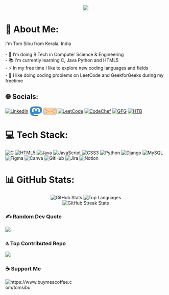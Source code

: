 <div align="center">
  <img src="https://visitor-badge.laobi.icu/badge?page_id=TomSibu.TomSibu&"  />
</div>

# 💫 About Me:
I'm Tom Sibu from Kerala, India<br><br>- 🔭 I’m doing B.Tech in Computer Science & Engineering<br>- 📚 I'm currently learning C, Java Python and HTML5<br>- ⚡ In my free time I like to explore new coding languages and fields<br>- 🚩 I like doing coding problems on LeetCode and GeekforGeeks during my freetime


## 🌐 Socials:
<p align="left">
<a href="https://linkedin.com/in/tom-sibu-58497627b" target="blank">
<img align="center" src="https://raw.githubusercontent.com/rahuldkjain/github-profile-readme-generator/master/src/images/icons/Social/linked-in-alt.svg" alt="LinkedIn" height="30" width="40" /></a>
<a href="https://mastodon.social/@tomsibu" target="blank">
<img align="center" src="https://github.com/TomSibu/TomSibu/blob/main/mastodon-icon-svgrepo-com.svg" alt="Mastodon" height="30" width="40" /></a>
<a href="mailto:tomsibu@proton.me" target="blank">
<img align="center" src="https://github.com/TomSibu/TomSibu/blob/main/email-mail-svgrepo-com.svg" alt="Email" height="30" width="40" /></a>
<a href="https://leetcode.com/u/Tech_Tom/" target="blank">
<img align="center" src="https://github.com/rahuldkjain/github-profile-readme-generator/blob/master/src/images/icons/Social/leet-code.svg" alt="LeetCode" height="30" width="40" /></a> 
<a href="https://www.codechef.com/users/band_whisk_69" target="blank">
<img align="center" src="https://www.codechef.com/favicon.ico" alt="CodeChef" height="33" width="33" /></a>
<a href="https://www.geeksforgeeks.org/user/tomsibu/" target="blank">
<img align="center" src="https://media.geeksforgeeks.org/wp-content/cdn-uploads/gfg_favicon.png" alt="GFG" height="38" width="38" /></a>
<a href="https://ctf.hackthebox.com/user/profile/613047" target="blank">
<img align="center" src="https://account.hackthebox.com/images/HTB-favicon/favicon-32x32.png" alt="HTB" height="35" width="35" /></a>
</p>


# 💻 Tech Stack:
![C](https://img.shields.io/badge/c-%2300599C.svg?style=for-the-badge&logo=c&logoColor=white) ![HTML5](https://img.shields.io/badge/html5-%23E34F26.svg?style=for-the-badge&logo=html5&logoColor=white) ![Java](https://img.shields.io/badge/java-%23ED8B00.svg?style=for-the-badge&logo=openjdk&logoColor=white) ![JavaScript](https://img.shields.io/badge/javascript-%23323330.svg?style=for-the-badge&logo=javascript&logoColor=%23F7DF1E) ![CSS3](https://img.shields.io/badge/css3-%231572B6.svg?style=for-the-badge&logo=css3&logoColor=white) ![Python](https://img.shields.io/badge/python-3670A0?style=for-the-badge&logo=python&logoColor=ffdd54) ![Django](https://img.shields.io/badge/django-%23092E20.svg?style=for-the-badge&logo=django&logoColor=white) ![MySQL](https://img.shields.io/badge/mysql-4479A1.svg?style=for-the-badge&logo=mysql&logoColor=white) ![Figma](https://img.shields.io/badge/figma-%23F24E1E.svg?style=for-the-badge&logo=figma&logoColor=white) ![Canva](https://img.shields.io/badge/Canva-%2300C4CC.svg?style=for-the-badge&logo=Canva&logoColor=white) ![GitHub](https://img.shields.io/badge/github-%23121011.svg?style=for-the-badge&logo=github&logoColor=white) ![Jira](https://img.shields.io/badge/jira-%230A0FFF.svg?style=for-the-badge&logo=jira&logoColor=white) ![Notion](https://img.shields.io/badge/Notion-%23000000.svg?style=for-the-badge&logo=notion&logoColor=white)


# 📊 GitHub Stats:
<div align="center">
  <img src="https://github-readme-stats.vercel.app/api?username=TomSibu&theme=default&hide_border=false&include_all_commits=false&count_private=false" alt="GitHub Stats" />
  <img src="https://github-readme-stats.vercel.app/api/top-langs/?username=TomSibu&theme=default&hide_border=false&include_all_commits=false&count_private=false&layout=compact" alt="Top Languages" width="355" />
</div>

<div align="center">
  <img src="https://github-readme-streak-stats.herokuapp.com/?user=TomSibu&theme=default&hide_border=false" alt="GitHub Streak Stats" />
</div>

### ✍️ Random Dev Quote
![](https://quotes-github-readme.vercel.app/api?type=horizontal&theme=light)

### 🔝 Top Contributed Repo
![](https://github-contributor-stats.vercel.app/api?username=TomSibu&limit=5&theme=default&combine_all_yearly_contributions=true)

###

<h3 align="left">☕ Support Me</h3>
<p><a href="https://www.buymeacoffee.com/tomsibu"> <img align="left" src="https://cdn.buymeacoffee.com/buttons/v2/default-yellow.png" height="50" width="210" alt="https://www.buymeacoffee.com/tomsibu" /></a></p><br><br>

###
